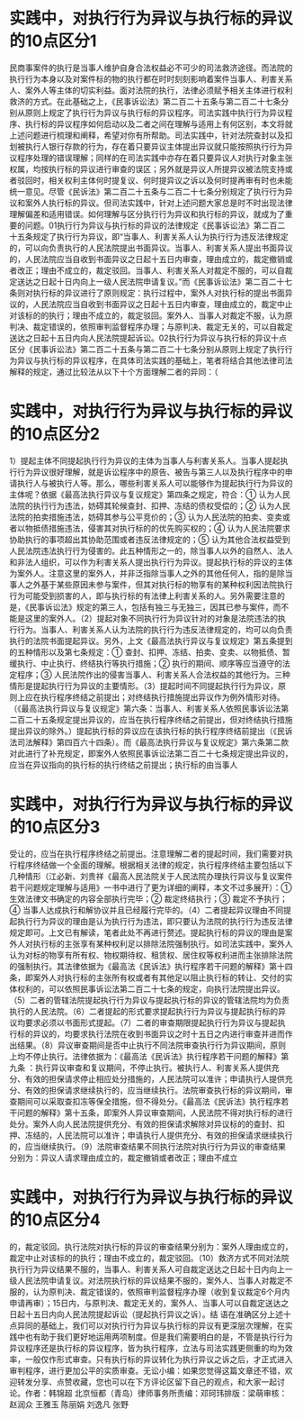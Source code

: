 # 实践中，对执行行为异议与执行标的异议的10点区分1

民商事案件的执行是当事人维护自身合法权益必不可少的司法救济途径。而法院的执行行为本身以及对案件标的物的执行都在时时刻刻影响着案件当事人、利害关系人、案外人等主体的切实利益。面对法院的执行，法律必须赋予相关主体进行权利救济的方式。在此基础之上，《民事诉讼法》第二百二十五条与第二百二十七条分别从原则上规定了执行行为异议与执行标的异议程序。司法实践中执行行为异议程序、执行标的异议程序如何启动以及二者之间在理解与适用上有何区别，本文将就上述问题进行梳理和阐释，希望对你有所帮助。司法实践中，针对法院查封以及扣划被执行人银行存款的行为，存在着只要异议主体提出异议就只能按照执行行为异议程序处理的错误理解；同样的在司法实践中亦存在着只要异议人对执行对象主张权属，均按执行标的异议进行审查的误区；另外就是异议人所提异议被法院支持或者驳回时，相关权利主体何时提复议、何时提异议之诉以及何时提再审有时也未能统一意见。尽管《民诉法》第二百二十五条与二百二十七条分别规定了执行行为异议和案外人执行标的异议。但司法实践中，针对上述问题大家总是时不时出现法律理解偏差和适用错误。如何理解与区分执行行为异议和执行标的异议，就成为了重要的问题。01执行行为异议与执行标的异议的法律规定《民事诉讼法》第二百二十五条规定了执行行为异议，即“当事人、利害关系人认为执行行为违反法律规定的，可以向负责执行的人民法院提出书面异议。当事人、利害关系人提出书面异议的，人民法院应当自收到书面异议之日起十五日内审查，理由成立的，裁定撤销或者改正；理由不成立的，裁定驳回。当事人、利害关系人对裁定不服的，可以自裁定送达之日起十日内向上一级人民法院申请复议。”而《民事诉讼法》第二百二十七条则对执行标的异议进行了原则规定：执行过程中，案外人对执行标的提出书面异议的，人民法院应当自收到书面异议之日起十五日内审查，理由成立的，裁定中止对该标的的执行；理由不成立的，裁定驳回。案外人、当事人对裁定不服，认为原判决、裁定错误的，依照审判监督程序办理；与原判决、裁定无关的，可以自裁定送达之日起十五日内向人民法院提起诉讼。02执行行为异议与执行标的异议十点区分《民事诉讼法》第二百二十五条与第二百二十七条分别从原则上规定了执行行为异议与执行标的异议程序，在具体司法实践的基础上，笔者将结合其他法律司法解释的规定，通过比较法从以下十个方面理解二者的异同：（

# 实践中，对执行行为异议与执行标的异议的10点区分2

1）提起主体不同提起执行行为异议的主体为当事人与利害关系人。当事人提起执行行为异议很好理解，就是诉讼程序中的原告、被告与第三人以及执行程序中的申请执行人与被执行人等。那么，哪些利害关系人可以能够作为提起执行行为异议的主体呢？依据《最高法执行异议与复议规定》第四条之规定，符合：① 认为人民法院的执行行为违法，妨碍其轮候查封、扣押、冻结的债权受偿的；② 认为人民法院的拍卖措施违法，妨碍其参与公平竞价的；③ 认为人民法院的拍卖、变卖或者以物抵债措施违法，侵害其对执行标的的优先购买权的；④ 认为人民法院要求协助执行的事项超出其协助范围或者违反法律规定的；⑤ 认为其他合法权益受到人民法院违法执行行为侵害的。此五种情形之一的，除当事人以外的自然人、法人和非法人组织，可以作为利害关系人提出执行行为异议。提起执行标的异议的主体为案外人。注意这里的案外人，并非泛指除当事人之外的其他任何人，指的是除当事人之外基于某些原因未参与案件，但其对执行标的物享有的某种权利因法院执行行为可能受到损害的人，即与执行标的有法律上利害关系的人。另外需要注意的是，《民事诉讼法》规定的第三人，包括有独三与无独三，因其已参与案件，而不能是这里的案外人。（2）提起对象不同执行行为异议针对的对象是法院违法的执行行为。当事人、利害关系人认为法院的执行行为违反法律规定的，均可以向负责执行的法院书面提起异议。另外，上文《最高法执行异议与复议规定》第五条提到的五种情形以及第七条规定：① 查封、扣押、冻结、拍卖、变卖、以物抵债、暂缓执行、中止执行、终结执行等执行措施；② 执行的期间、顺序等应当遵守的法定程序；③ 人民法院作出的侵害当事人、利害关系人合法权益的其他行为。三种情形是提起执行行为异议的主要情形。（3）提起时间不同提起执行行为异议，原则上应在执行程序终结之前提出；对终结执行措施提出异议作为例外情形对待。（《最高法执行异议与复议规定》第六条：当事人、利害关系人依照民事诉讼法第二百二十五条规定提出异议的，应当在执行程序终结之前提出，但对终结执行措施提出异议的除外。）提起执行标的异议应在该执行标的执行程序终结前提出（《民诉法司法解释》第四百六十四条）。而《最高法执行异议与复议规定》第六条第二款对此进行了补充规定，即案外人依照民事诉讼法第二百二十七条规定提出异议的，应当在异议指向的执行标的执行终结之前提出；执行标的由当事人

# 实践中，对执行行为异议与执行标的异议的10点区分3

受让的，应当在执行程序终结之前提出。注意理解二者的提起时间，我们需要对执行程序终结做一个全面的理解。根据相关法律的规定，执行程序终结主要包括以下几种情形（江必新、刘贵祥《最高人民法院关于人民法院办理执行异议与复议案件若干问题规定理解与适用》一书中进行了更为详细的阐释，本文不过多展开）：① 生效法律文书确定的内容全部执行完毕；② 裁定终结执行；③ 裁定不予执行；④ 当事人达成执行和解协议并且已经履行完毕的。（4）二者提起异议理由不同提起执行行为异议的理由是认为执行行为违法，即只要认为法院的执行行为违反法律规定即可。上文已有解读，笔者此处不再进行赘述。提起执行标的异议的理由是案外人对执行标的主张享有某种权利足以排除法院强制执行。如司法实践中，案外人认为对标的物享有所有权、物权期待权、租赁权、居住权等权利进而主张排除法院的强制执行。其法律依据为《最高法《民诉法》执行程序若干问题的解释》第十四条，即案外人对执行标的主张所有权或者有其他足以阻止执行标的转让、交付的实体权利的，可以依照民事诉讼法第二百二十七条的规定，向执行法院提出异议。（5）二者的管辖法院提起执行行为异议与提起执行标的异议的管辖法院均为负责执行的人民法院。（6）二者提起的形式要求提起执行行为异议与提起执行标的异议均要求必须以书面形式提起。（7）二者的审查期限提起执行行为异议与提起执行标的异议的，均要求执行法院在收到书面异议之时十五日之内进行审查并进而作出结果。（8）异议审查期间是否中止执行不同法院审查执行行为异议期间，原则上均不停止执行。法律依据为：《最高法《民诉法》执行程序若干问题的解释》第九条 ：执行异议审查和复议期间，不停止执行。被执行人、利害关系人提供充分、有效的担保请求停止相应处分措施的，人民法院可以准许；申请执行人提供充分、有效的担保请求继续执行的，应当继续执行。法院审查执行标的异议期间，审查期间可以采取查扣冻等保全措施，但不得处分。《最高法《民诉法》执行程序若干问题的解释》第十五条，即案外人异议审查期间，人民法院不得对执行标的进行处分。案外人向人民法院提供充分、有效的担保请求解除对异议标的的查封、扣押、冻结的，人民法院可以准许；申请执行人提供充分、有效的担保请求继续执行的，应当继续执行。（9）法院审查结果不同执行法院对执行行为异议的审查结果分别为：异议人请求理由成立的，裁定撤销或者改正；理由不成立

# 实践中，对执行行为异议与执行标的异议的10点区分4

的，裁定驳回。执行法院对执行标的异议的审查结果分别为：案外人理由成立的，裁定中止对该标的的执行；理由不成立的，裁定驳回。（10）救济方式不同对法院执行行为异议结果不服的，当事人、利害关系人可自裁定送达之日起十日内向上一级人民法院申请复议。对法院执行标的异议结果不服的，案外人、当事人对裁定不服的，认为原判决、裁定错误的，依照审判监督程序办理（收到复议裁定6个月内申请再审）；15日内，与原判决、裁定无关的，案外人、当事人可以自裁定送达之日起十五日内向人民法院提起诉讼（提起执行异议之诉）。结 语在准确区分上述十点异同的基础上，我们可以对执行行为异议与执行标的异议有更深层次理解，在实践中也有助于我们更好地运用两项制度。但是我们需要明白的是，不管是执行行为异议程序还是执行标的异议程序，皆为执行程序，立法与司法实践更侧重的均为效率，一般仅作形式审查。只有执行标的异议转化为执行异议之诉之后，才正式进入审判程序，进行更加公平的实质审查。无讼小编：如果您觉得这篇文章还不错，欢迎转发分享、点赞收藏，您也可以在下方评论区留下自己的观点，和大家一起讨论。作者：韩锦超 北京恒都（青岛）律师事务所责编：邓珂玮排版：梁萌审核：赵润众 王雅玉 陈丽娟 刘逸凡 张野

